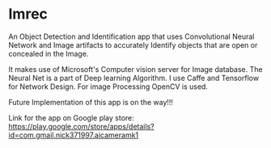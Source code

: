 # Imrec
An Object Detection and Identification app that uses Convolutional Neural Network and Image artifacts to accurately Identify objects that are open or concealed in the Image.

It makes use of Microsoft's Computer vision server for Image database. The Neural Net is a part of Deep learning Algorithm. I use Caffe and Tensorflow for Network Design. For image Processing OpenCV is used.

Future Implementation of this app is on the way!!!

Link for the app on Google play store: https://play.google.com/store/apps/details?id=com.gmail.nick371997.aicameramk1
